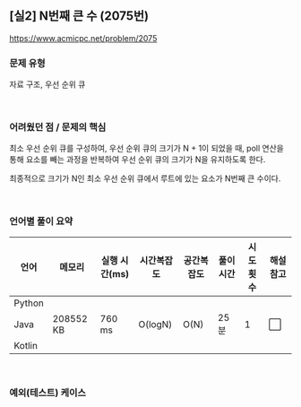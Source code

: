 ## [실2] N번째 큰 수 (2075번)

https://www.acmicpc.net/problem/2075

### 문제 유형

자료 구조, 우선 순위 큐

<br>

### 어려웠던 점 / 문제의 핵심

최소 우선 순위 큐를 구성하여, 우선 순위 큐의 크기가 N + 1이 되었을 때, poll 연산을 통해 요소를 빼는 과정을 반복하여 우선 순위 큐의 크기가 N을 유지하도록 한다.

최종적으로 크기가 N인 최소 우선 순위 큐에서 루트에 있는 요소가 N번째 큰 수이다.

<br>

### 언어별 풀이 요약

| 언어   | 메모리    | 실행 시간(ms) | 시간복잡도 | 공간복잡도 | 풀이 시간 | 시도 횟수 | 해설 참고            |
| ------ | --------- | ------------- | ---------- | ---------- | --------- | --------- | -------------------- |
| Python |           |               |            |            |           |           |                      |
| Java   | 208552 KB | 760 ms        | O(logN)    | O(N)       | 25분      | 1         | :white_large_square: |
| Kotlin |           |               |            |            |           |           |                      |

<br>

### 예외(테스트) 케이스

```
```

